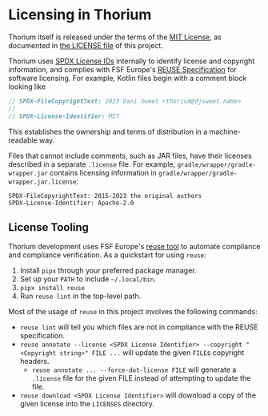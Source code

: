 <!--
SPDX-FileCopyrightText: 2023 Dani Sweet <thorium@djsweet.name>

SPDX-License-Identifier: CC-BY-SA-4.0
-->

# Licensing in Thorium

Thorium itself is released under the terms of the
[MIT License](https://spdx.org/licenses/MIT.html),
as documented in [the LICENSE file](../../LICENSE) of this project.

Thorium uses [SPDX License IDs](https://spdx.dev/learn/handling-license-info/)
internally to identify  license and copyright information, and complies with
FSF Europe's [REUSE Specification](https://reuse.software/spec/) for software
licensing. For example, Kotlin files begin with a comment block looking
like

```kotlin
// SPDX-FileCopyrightText: 2023 Dani Sweet <thorium@djsweet.name>
//
// SPDX-License-Identifier: MIT
```

This establishes the ownership and terms of distribution in a machine-readable
way.

Files that cannot include comments, such as JAR files, have their licenses
described in a separate `.license` file. For example,
`gradle/wrapper/gradle-wrapper.jar` contains licensing information in
`gradle/wrapper/gradle-wrapper.jar.license`:

```
SPDX-FileCopyrightText: 2015-2023 the original authors
SPDX-License-Identifier: Apache-2.0
```

## License Tooling

Thorium development uses FSF Europe's
[reuse tool](https://git.fsfe.org/reuse/tool) to automate compliance
and compliance verification. As a quickstart for using `reuse`:

1. Install `pipx` through your preferred package manager.
2. Set up your `PATH` to include `~/.local/bin`. 
3. `pipx install reuse`
4. Run `reuse lint` in the top-level path.

Most of the usage of `reuse` in this project involves the following commands:

- `reuse lint` will tell you which files are not in compliance with the REUSE
  specification.
- `reuse annotate --license <SPDX License Identifier> --copyright "<Copyright string>" FILE ...`
  will update the given `FILE`s copyright headers.
  - `reuse annotate ... --force-dot-license FILE` will generate a `.license`
    file for the given FILE instead of attempting to update the file.
- `reuse download <SPDX License Identifier>` will download a copy of the
  given license into the `LICENSES` directory.
  